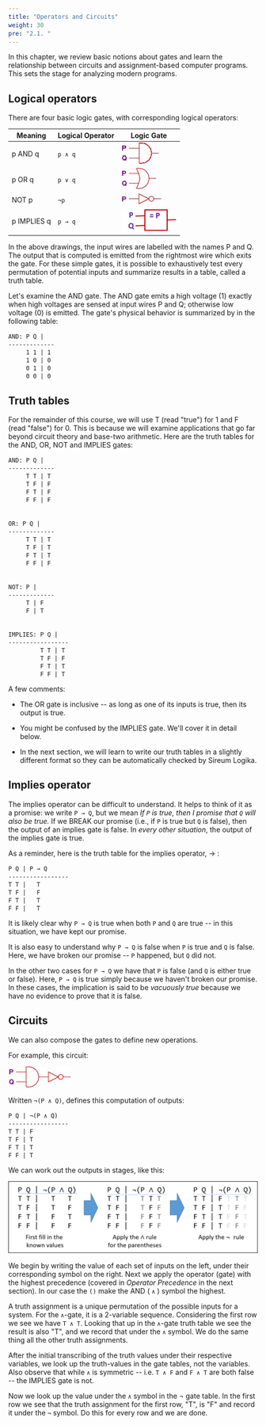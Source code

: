 ```yaml
---
title: "Operators and Circuits"
weight: 30
pre: "2.1. "
---
```


In this chapter, we review basic notions about gates and learn the relationship between circuits and assignment-based computer programs. This sets the stage for analyzing modern programs.

## Logical operators

There are four basic logic gates, with corresponding logical operators:

| Meaning | Logical Operator | Logic Gate |
| --- | --- | --- |
| p AND q | `p ∧ q` |  ![AND gate](/images/AND.png) |
| p OR q | `p ∨ q` |  ![OR gate](/images/OR.png) |
| NOT p | `¬p`|  ![NOT gate](/images/NOT.png) |
| p IMPLIES q | `p → q` |  ![IMPLIES gate](/images/IMPLIES.png) |

In the above drawings, the input wires are labelled with the names P and Q. The output that is computed is emitted from the rightmost wire which exits the gate. For these simple gates, it is possible to exhaustively test every permutation of potential inputs and summarize results in a table, called a truth table.

Let's examine the AND gate. The AND gate emits a high voltage (1) exactly when high voltages are sensed at input wires P and Q; otherwise low voltage (0) is emitted. The gate's physical behavior is summarized by in the following table:

```text
AND: P Q |
-------------
     1 1 | 1
     1 0 | 0
     0 1 | 0
     0 0 | 0
```

## Truth tables

For the remainder of this course, we will use T (read "true") for 1 and F (read "false") for 0. This is because we will examine applications that go far beyond circuit theory and base-two arithmetic. Here are the truth tables for the AND, OR, NOT and IMPLIES gates:

```text
AND: P Q |
-------------
     T T | T
     T F | F
     F T | F
     F F | F


OR: P Q |
-------------
     T T | T
     T F | T
     F T | T
     F F | F


NOT: P |
-------------
     T | F
     F | T


IMPLIES: P Q |
-----------------
         T T | T
         T F | F
         F T | T
         F F | T
```

A few comments: 
- The OR gate is inclusive -- as long as one of its inputs is true, then its output is true.

- You might be confused by the IMPLIES gate. We'll cover it in detail below.

- In the next section, we will learn to write our truth tables in a slightly different format so they can be automatically checked by Sireum Logika.

## Implies operator

The implies operator can be difficult to understand. It helps to think of it as a promise: we write `P → Q`, but we mean *If `P` is true, then I promise that `Q` will also be true.* If we BREAK our promise (i.e., if `P` is true but `Q` is false), then the output of an implies gate is false. In *every other situation*, the output of the implies gate is true.

As a reminder, here is the truth table for the implies operator, → :

```text
P Q | P → Q
-----------------
T T |   T
T F |   F
F T |   T
F F |   T
```

It is likely clear why `P → Q` is true when both `P` and `Q` are true -- in this situation, we have kept our promise. 

It is also easy to understand why `P → Q` is false when `P` is true and `Q` is false. Here, we have broken our promise -- `P` happened, but `Q` did not.

In the other two cases for `P → Q` we have that `P` is false (and `Q` is either true or false). Here, `P → Q` is true simply because we haven't broken our promise. In these cases, the implication is said to be *vacuously true* because we have no evidence to prove that it is false.

## Circuits

We can also compose the gates to define new operations.

For example, this circuit:

 ![circuit combo](/images/circuit1.png)

Written `¬(P ∧ Q)`, defines this computation of outputs:

```text
P Q | ¬(P ∧ Q)
-----------------
T T | F
T F | T
F T | T
F F | T
```

We can work out the outputs in stages, like this:

![circuit stages](/images/NotLogikaTT.png)

We begin by writing the value of each set of inputs on the left, under their corresponding symbol on the right. Next we apply the operator (gate) with the highest precedence (covered in *Operator Precedence* in the next section). In our case the `()` make the AND ( `∧` ) symbol the highest.

A truth assignment is a unique permutation of the possible inputs for a system. For the `∧`-gate, it is a 2-variable sequence. Considering the first row we see we have `T ∧ T`. Looking that up in the `∧`-gate truth table we see the result is also "T", and we record that under the `∧` symbol. We do the same thing all the other truth assignments.

After the initial transcribing of the truth values under their respective variables, we look up the truth-values in the gate tables, not the variables. Also observe that while `∧` is symmetric -- i.e. `T ∧ F` and `F ∧ T` are both false -- the IMPLIES gate is not.

Now we look up the value under the `∧` symbol in the ¬ gate table. In the first row we see that the truth assignment for the first row, "T", is "F" and record it under the `¬` symbol. Do this for every row and we are done.